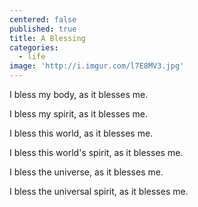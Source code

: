 ```yaml
---
centered: false
published: true
title: A Blessing
categories:
  - life
image: 'http://i.imgur.com/l7E8MV3.jpg'
---
```

I bless my body,
as it blesses me.

I bless my spirit,
as it blesses me.

I bless this world,
as it blesses me.

I bless this world's spirit,
as it blesses me.

I bless the universe,
as it blesses me.

I bless the universal spirit,
as it blesses me.





